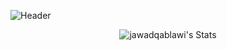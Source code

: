 ![Header](https://capsule-render.vercel.app/api?type=waving&height=317&color=gradient&text=Hi%20,%20I'm%20Jawad%20Qablawi&section=header&textBg=false&fontSize=0&animation=fadeIn)

<p align="center">
  <img src="https://github-readme-stats.vercel.app/api?username=jawadqablawi&theme=gruvbox&show_icons=true&hide_border=false&count_private=false" alt="jawadqablawi's Stats" />
</p>

